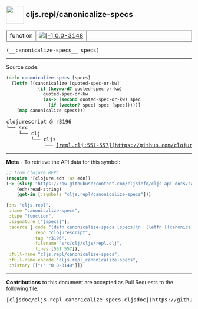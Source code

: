 ## <img width="48px" valign="middle" src="http://i.imgur.com/Hi20huC.png"> cljs.repl/canonicalize-specs

 <table border="1">
<tr>

<td>function</td>
<td><a href="https://github.com/cljsinfo/cljs-api-docs/tree/0.0-3148"><img valign="middle" alt="[+] 0.0-3148" src="https://img.shields.io/badge/+-0.0--3148-lightgrey.svg"></a> </td>
</tr>
</table>

 <samp>
(__canonicalize-specs__ specs)<br>
</samp>

---





Source code:

```clj
(defn canonicalize-specs [specs]
  (letfn [(canonicalize [quoted-spec-or-kw]
            (if (keyword? quoted-spec-or-kw)
              quoted-spec-or-kw
              (as-> (second quoted-spec-or-kw) spec
                (if (vector? spec) spec [spec]))))]
    (map canonicalize specs)))
```

 <pre>
clojurescript @ r3196
└── src
    └── clj
        └── cljs
            └── <ins>[repl.clj:551-557](https://github.com/clojure/clojurescript/blob/r3196/src/clj/cljs/repl.clj#L551-L557)</ins>
</pre>


---

__Meta__ - To retrieve the API data for this symbol:

```clj
;; from Clojure REPL
(require '[clojure.edn :as edn])
(-> (slurp "https://raw.githubusercontent.com/cljsinfo/cljs-api-docs/catalog/cljs-api.edn")
    (edn/read-string)
    (get-in [:symbols "cljs.repl/canonicalize-specs"]))
```

```clj
{:ns "cljs.repl",
 :name "canonicalize-specs",
 :type "function",
 :signature ["[specs]"],
 :source {:code "(defn canonicalize-specs [specs]\n  (letfn [(canonicalize [quoted-spec-or-kw]\n            (if (keyword? quoted-spec-or-kw)\n              quoted-spec-or-kw\n              (as-> (second quoted-spec-or-kw) spec\n                (if (vector? spec) spec [spec]))))]\n    (map canonicalize specs)))",
          :repo "clojurescript",
          :tag "r3196",
          :filename "src/clj/cljs/repl.clj",
          :lines [551 557]},
 :full-name "cljs.repl/canonicalize-specs",
 :full-name-encode "cljs.repl_canonicalize-specs",
 :history [["+" "0.0-3148"]]}

```

---

__Contributions__ to this document are accepted as Pull Requests to the following file:

 <pre>
[cljsdoc/cljs.repl_canonicalize-specs.cljsdoc](https://github.com/cljsinfo/cljs-api-docs/blob/master/cljsdoc/cljs.repl_canonicalize-specs.cljsdoc)
</pre>

